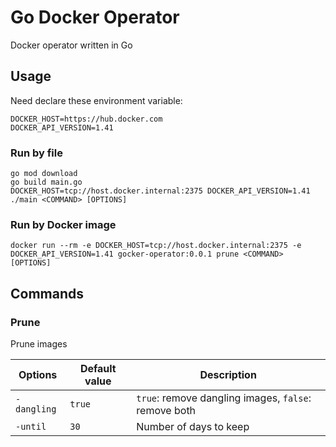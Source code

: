 # Go Docker Operator

Docker operator written in Go

## Usage

Need declare these environment variable:

```
DOCKER_HOST=https://hub.docker.com
DOCKER_API_VERSION=1.41
```

### Run by file

```shell
go mod download
go build main.go
DOCKER_HOST=tcp://host.docker.internal:2375 DOCKER_API_VERSION=1.41 ./main <COMMAND> [OPTIONS]
```

### Run by Docker image

```shell
docker run --rm -e DOCKER_HOST=tcp://host.docker.internal:2375 -e DOCKER_API_VERSION=1.41 gocker-operator:0.0.1 prune <COMMAND> [OPTIONS]
```

## Commands

### Prune

Prune images

|   Options   | Default value |                     Description                      |
| ----------- | ------------- | ---------------------------------------------------- |
| `-dangling` | `true`        | `true`: remove dangling images, `false`: remove both |
| `-until`    | `30`          | Number of days to keep                               |